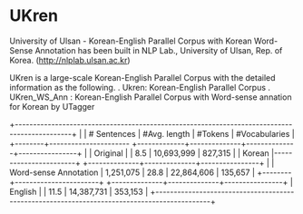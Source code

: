 # UKren
University of Ulsan - Korean-English Parallel Corpus with Korean Word-Sense Annotation has been built in NLP Lab., University of Ulsan, Rep. of Korea. (http://nlplab.ulsan.ac.kr)

UKren is a large-scale Korean-English Parallel Corpus with the detailed information as the following.
 . Ukren: Korean-English Parallel Corpus
 . UKren_WS_Ann : Korean-English Parallel Corpus with Word-sense annation for Korean by UTagger
 
 
+---------------------------------------------------------------------------------------------+
|                                | # Sentences | #Avg. length |    #Tokens   | #Vocabularies  |
+--------+---------------------- +-------------+--------------+--------------+----------------+
|        | Original              |             |        8.5   |  10,693,999  |      827,315   |
| Korean |-----------------------+             +--------------+--------------+----------------+
|        | Word-sense Annotation |  1,251,075  |       28.8   |  22,864,606  |      135,657   |
+--------+-----------------------+             +--------------+--------------+----------------+
|            English             |             |       11.5   |  14,387,731  |      353,153   |
+---------------------------------------------------------------------------------------------+

